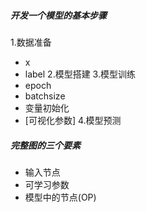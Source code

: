 ##### 开发一个模型的基本步骤
1.数据准备
  - x
  - label
2.模型搭建
3.模型训练
  - epoch
  - batchsize
  - 变量初始化
  - [可视化参数]
4.模型预测

##### 完整图的三个要素
- 输入节点
- 可学习参数
- 模型中的节点(OP)